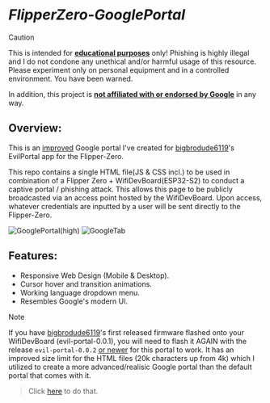 # <i>FlipperZero-GooglePortal</i>


> [!CAUTION]
> This is intended for <ins>**educational purposes**</ins> only! Phishing is highly illegal and I do not condone any unethical and/or harmful usage of this resource. Please experiment only on personal equipment and in a controlled environment. You have been warned.
> 
> In addition, this project is <ins>**not affiliated with or endorsed by Google**</ins> in any way.

## Overview:
This is an <ins>improved</ins> Google portal I've created for [bigbrodude6119](https://github.com/bigbrodude6119)'s EvilPortal app for the Flipper-Zero.

This repo contains a single HTML file(JS & CSS incl.) to be used in combination of a Flipper Zero + WifiDevBoard(ESP32-S2) to conduct a captive portal / phishing attack. This allows this page to be publicly broadcasted via an access point hosted by the WifiDevBoard. Upon access, whatever credentials are inputted by a user will be sent directly to the Flipper-Zero.

![GooglePortal(high)](https://github.com/Shlucus/FlipperZero-GooglePortal/assets/111912000/c4b3944c-f075-4977-b5fa-f848dc6f5649)
![GoogleTab](https://github.com/Shlucus/FlipperZero-GooglePortal/assets/111912000/4e884735-1213-4553-a260-5f5969e4a5a1)


## Features:

- Responsive Web Design (Mobile & Desktop).
- Cursor hover and transition animations.
- Working language dropdown menu.
- Resembles Google's modern UI.

> [!NOTE]
> If you have [bigbrodude6119](https://github.com/bigbrodude6119)'s first released firmware flashed onto your WifiDevBoard (evil-portal-0.0.1), you will need to flash it AGAIN with the release `evil-portal-0.0.2` 
 <ins>or newer</ins> for this portal to work. It has an improved size limit for the HTML files (20k characters up from 4k) which I utilized to create a more advanced/realisic Google portal than the default portal 
 that comes with it.

>Click [here](https://github.com/bigbrodude6119/flipper-zero-evil-portal/releases/tag/0.0.2) to do that.



